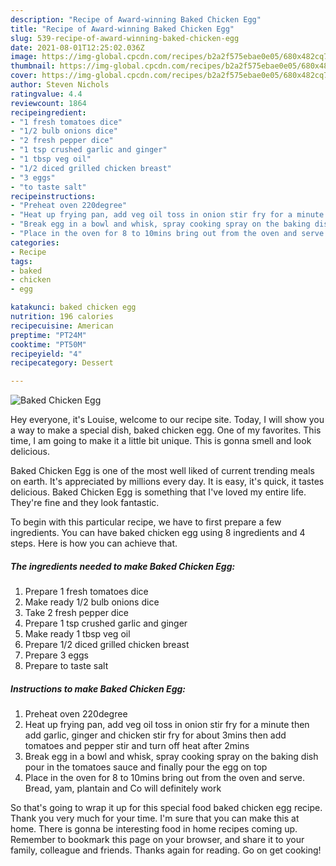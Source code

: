 ```yaml
---
description: "Recipe of Award-winning Baked Chicken Egg"
title: "Recipe of Award-winning Baked Chicken Egg"
slug: 539-recipe-of-award-winning-baked-chicken-egg
date: 2021-08-01T12:25:02.036Z
image: https://img-global.cpcdn.com/recipes/b2a2f575ebae0e05/680x482cq70/baked-chicken-egg-recipe-main-photo.jpg
thumbnail: https://img-global.cpcdn.com/recipes/b2a2f575ebae0e05/680x482cq70/baked-chicken-egg-recipe-main-photo.jpg
cover: https://img-global.cpcdn.com/recipes/b2a2f575ebae0e05/680x482cq70/baked-chicken-egg-recipe-main-photo.jpg
author: Steven Nichols
ratingvalue: 4.4
reviewcount: 1864
recipeingredient:
- "1 fresh tomatoes dice"
- "1/2 bulb onions dice"
- "2 fresh pepper dice"
- "1 tsp crushed garlic and ginger"
- "1 tbsp veg oil"
- "1/2 diced grilled chicken breast"
- "3 eggs"
- "to taste salt"
recipeinstructions:
- "Preheat oven 220degree"
- "Heat up frying pan, add veg oil toss in onion stir fry for a minute then add garlic, ginger and chicken stir fry for about 3mins then add tomatoes and pepper stir and turn off heat after 2mins"
- "Break egg in a bowl and whisk, spray cooking spray on the baking dish pour in the tomatoes sauce and finally pour the egg on top"
- "Place in the oven for 8 to 10mins bring out from the oven and serve. Bread, yam, plantain and Co will definitely work"
categories:
- Recipe
tags:
- baked
- chicken
- egg

katakunci: baked chicken egg 
nutrition: 196 calories
recipecuisine: American
preptime: "PT24M"
cooktime: "PT50M"
recipeyield: "4"
recipecategory: Dessert

---
```



![Baked Chicken Egg](https://img-global.cpcdn.com/recipes/b2a2f575ebae0e05/680x482cq70/baked-chicken-egg-recipe-main-photo.jpg)

Hey everyone, it's Louise, welcome to our recipe site. Today, I will show you a way to make a special dish, baked chicken egg. One of my favorites. This time, I am going to make it a little bit unique. This is gonna smell and look delicious.

Baked Chicken Egg is one of the most well liked of current trending meals on earth. It's appreciated by millions every day. It is easy, it's quick, it tastes delicious. Baked Chicken Egg is something that I've loved my entire life. They're fine and they look fantastic.




To begin with this particular recipe, we have to first prepare a few ingredients. You can have baked chicken egg using 8 ingredients and 4 steps. Here is how you can achieve that.

<!--inarticleads1-->

##### The ingredients needed to make Baked Chicken Egg:

1. Prepare 1 fresh tomatoes dice
1. Make ready 1/2 bulb onions dice
1. Take 2 fresh pepper dice
1. Prepare 1 tsp crushed garlic and ginger
1. Make ready 1 tbsp veg oil
1. Prepare 1/2 diced grilled chicken breast
1. Prepare 3 eggs
1. Prepare to taste salt




<!--inarticleads2-->

##### Instructions to make Baked Chicken Egg:

1. Preheat oven 220degree
1. Heat up frying pan, add veg oil toss in onion stir fry for a minute then add garlic, ginger and chicken stir fry for about 3mins then add tomatoes and pepper stir and turn off heat after 2mins
1. Break egg in a bowl and whisk, spray cooking spray on the baking dish pour in the tomatoes sauce and finally pour the egg on top
1. Place in the oven for 8 to 10mins bring out from the oven and serve. Bread, yam, plantain and Co will definitely work




So that's going to wrap it up for this special food baked chicken egg recipe. Thank you very much for your time. I'm sure that you can make this at home. There is gonna be interesting food in home recipes coming up. Remember to bookmark this page on your browser, and share it to your family, colleague and friends. Thanks again for reading. Go on get cooking!
